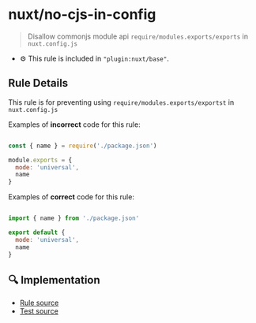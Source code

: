 # nuxt/no-cjs-in-config

> Disallow commonjs module api `require/modules.exports/exports` in `nuxt.config.js`

- :gear: This rule is included in `"plugin:nuxt/base"`.

## Rule Details

This rule is for preventing using `require/modules.exports/exportst` in `nuxt.config.js`

Examples of **incorrect** code for this rule:

```js

const { name } = require('./package.json')

module.exports = {
  mode: 'universal',
  name
}

```

Examples of **correct** code for this rule:

```js

import { name } from './package.json'

export default {
  mode: 'universal',
  name
}

```

## :mag: Implementation

- [Rule source](../../lib/rules/no-cjs-in-config.js)
- [Test source](../../lib/rules/__tests__/no-cjs-in-config.test.js)
